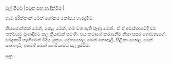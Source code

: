 [මුල් පිටුව](../index.md) |[පටුන සහ හැඳින්වීම](../හැඳින්වීම.md) |

හැව අරින්නාක් මෙන් ශෝකය කෝපය හැරදැමීම.

නියපොත්තක් මෙන්, කෙළ මෙන්, හම මත ඇති කුණු මෙන්..
ඒ ඒ අවස්තාවේදී එම තත්වයට මූණදීමට කල ක්‍රියාවක් පමණි. එය තමාගේ කරගැනීම නිසා සසර ගොඩනැගේ. වරදකාරී හැඟීමෙන් මිදිය යුතුය.
දේහසෛල මෙන් නොඇලී, පිළිකා සෛල මෙන් නොගැටී, ඉහතදී මෙන් ගෙවීයාමට සැලැස්වීම.


සූත්‍ර..

